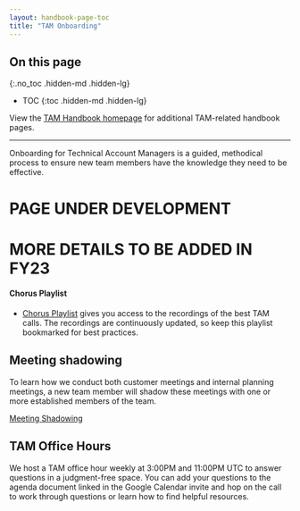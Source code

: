```yaml
---
layout: handbook-page-toc
title: "TAM Onboarding"
---
```


## On this page
{:.no_toc .hidden-md .hidden-lg}

- TOC
{:toc .hidden-md .hidden-lg}

View the [TAM Handbook homepage](/handbook/customer-success/tam/) for additional TAM-related handbook pages.

---

Onboarding for Technical Account Managers is a guided, methodical process to ensure new team members have the knowledge they need to be effective.

# PAGE UNDER DEVELOPMENT 
# MORE DETAILS TO BE ADDED IN FY23

#### Chorus Playlist

- [Chorus Playlist](https://chorus.ai/playlists/741604) gives you access to the recordings of the best TAM calls. The recordings are continuously updated, so keep this playlist bookmarked for best practices. 

## Meeting shadowing

To learn how we conduct both customer meetings and internal planning meetings, a new team member will shadow these meetings with one or more established members of the team.

[Meeting Shadowing](/handbook/customer-success/tam/tam-onboarding/shadowing/)

## TAM Office Hours

We host a TAM office hour weekly at 3:00PM and 11:00PM UTC to answer questions in a judgment-free space. You can add your questions to the agenda document linked in the Google Calendar invite and hop on the call to work through questions or learn how to find helpful resources.
